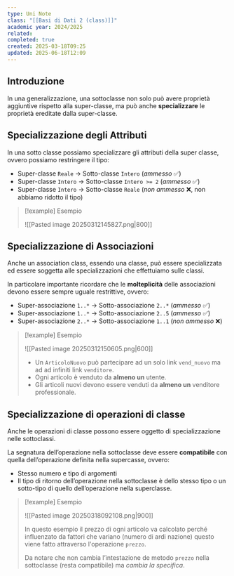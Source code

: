 ```yaml
---
type: Uni Note
class: "[[Basi di Dati 2 (class)]]"
academic year: 2024/2025
related: 
completed: true
created: 2025-03-18T09:25
updated: 2025-06-18T12:09
---
```

## Introduzione

In una generalizzazione, una sottoclasse non solo può avere proprietà aggiuntive rispetto alla super-classe, ma può anche **specializzare** le proprietà ereditate dalla super-classe.

## Specializzazione degli Attributi

In una sotto classe possiamo specializzare gli attributi della super classe, ovvero possiamo restringere il tipo:
- Super-classe `Reale` -> Sotto-classe `Intero` (*ammesso* ✅)
- Super-classe `Intero` -> Sotto-classe `Intero >= 2` (*ammesso* ✅)
- Super-classe `Intero` -> Sotto-classe `Reale` (*non ammesso* ❌, non abbiamo ridotto il tipo)

>[!example] Esempio
>
>![[Pasted image 20250312145827.png|800]]

## Specializzazione di Associazioni

Anche un association class, essendo una classe, può essere specializzata ed essere soggetta alle specializzazioni che effettuiamo sulle classi.

In particolare importante ricordare che le **molteplicità** delle associazioni devono essere sempre uguale restrittive, ovvero:
- Super-associazione `1..*` -> Sotto-associazione `2..*` (*ammesso* ✅)
- Super-associazione `1..*` -> Sotto-associazione `2..5` (*ammesso* ✅)
- Super-associazione `2..*` -> Sotto-associazione `1..1` (*non ammesso* ❌)

>[!example] Esempio
>
>![[Pasted image 20250312150605.png|600]]
>
>- Un `ArticoloNuovo` può partecipare ad un solo link `vend_nuovo` ma ad ad infiniti link `venditore`.
>- Ogni articolo è venduto da **almeno un** utente.
>- Gli articoli nuovi devono essere venduti da **almeno un** venditore professionale.

## Specializzazione di operazioni di classe

Anche le operazioni di classe possono essere oggetto di specializzazione nelle sottoclassi.

La segnatura dell’operazione nella sottoclasse deve essere **compatibile** con quella dell’operazione definita nella supercasse, ovvero:
- Stesso numero e tipo di argomenti
- Il tipo di ritorno dell’operazione nella sottoclasse è dello stesso tipo o un sotto-tipo di quello dell’operazione nella superclasse.

>[!example] Esempio
>
>![[Pasted image 20250318092108.png|900]]
>
>In questo esempio il prezzo di ogni articolo va calcolato perché influenzato da fattori che variano (numero di ardi nazione) questo viene fatto attraverso l'operazione `prezzo`.
>
>Da notare che non cambia l’intestazione de metodo `prezzo` nella sottoclasse (resta compatibile) ma *cambia la specifica*.

